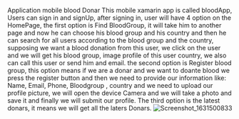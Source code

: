 Application mobile blood Donar
This mobile xamarin app is called bloodApp, Users can sign in and signUp, after signing in, user will have 4 option on the HomePage, the first option is Find BloodGroup, it will take him to another page and now he can choose his blood group and his country and then he can search for all users according to the blood group and the country, supposing we want a blood donation from this user, we click on the user and we will get his blood group, image profile of this user country, we also can call this user or send him and email.  the second option is Register blood group, this option means if we are a donar and we want to doante blood we press the register button and then we need to provide our information like: Name, Email, Phone, Bloodgroup , country and we need to upload our profile picture, we will open the device Camera and we will take a photo and save it and finally we will submit our profile. The third option is the latest donars, it means we will get all the laters Donars.
![Screenshot_1631500833](https://user-images.githubusercontent.com/89540033/133016259-39ea6002-a40d-48f5-b45d-c8ab2ad90d33.png)
